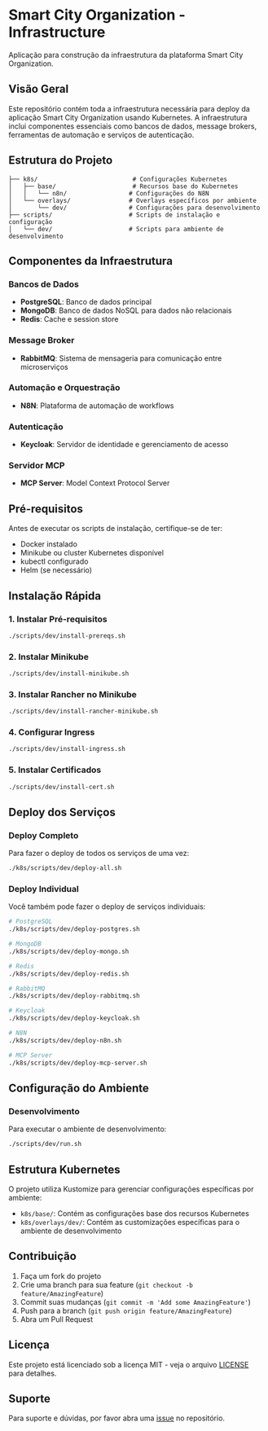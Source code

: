 # Smart City Organization - Infrastructure

Aplicação para construção da infraestrutura da plataforma Smart City Organization.

## Visão Geral

Este repositório contém toda a infraestrutura necessária para deploy da aplicação Smart City Organization usando Kubernetes. A infraestrutura inclui componentes essenciais como bancos de dados, message brokers, ferramentas de automação e serviços de autenticação.

## Estrutura do Projeto

```
├── k8s/                          # Configurações Kubernetes
│   ├── base/                     # Recursos base do Kubernetes
│   │   └── n8n/                 # Configurações do N8N
│   └── overlays/                # Overlays específicos por ambiente
│       └── dev/                 # Configurações para desenvolvimento
├── scripts/                     # Scripts de instalação e configuração
│   └── dev/                     # Scripts para ambiente de desenvolvimento
```

## Componentes da Infraestrutura

### Bancos de Dados
- **PostgreSQL**: Banco de dados principal
- **MongoDB**: Banco de dados NoSQL para dados não relacionais
- **Redis**: Cache e session store

### Message Broker
- **RabbitMQ**: Sistema de mensageria para comunicação entre microserviços

### Automação e Orquestração
- **N8N**: Plataforma de automação de workflows

### Autenticação
- **Keycloak**: Servidor de identidade e gerenciamento de acesso

### Servidor MCP
- **MCP Server**: Model Context Protocol Server

## Pré-requisitos

Antes de executar os scripts de instalação, certifique-se de ter:

- Docker instalado
- Minikube ou cluster Kubernetes disponível
- kubectl configurado
- Helm (se necessário)

## Instalação Rápida

### 1. Instalar Pré-requisitos
```bash
./scripts/dev/install-prereqs.sh
```

### 2. Instalar Minikube
```bash
./scripts/dev/install-minikube.sh
```

### 3. Instalar Rancher no Minikube
```bash
./scripts/dev/install-rancher-minikube.sh
```

### 4. Configurar Ingress
```bash
./scripts/dev/install-ingress.sh
```

### 5. Instalar Certificados
```bash
./scripts/dev/install-cert.sh
```

## Deploy dos Serviços

### Deploy Completo
Para fazer o deploy de todos os serviços de uma vez:
```bash
./k8s/scripts/dev/deploy-all.sh
```

### Deploy Individual

Você também pode fazer o deploy de serviços individuais:

```bash
# PostgreSQL
./k8s/scripts/dev/deploy-postgres.sh

# MongoDB
./k8s/scripts/dev/deploy-mongo.sh

# Redis
./k8s/scripts/dev/deploy-redis.sh

# RabbitMQ
./k8s/scripts/dev/deploy-rabbitmq.sh

# Keycloak
./k8s/scripts/dev/deploy-keycloak.sh

# N8N
./k8s/scripts/dev/deploy-n8n.sh

# MCP Server
./k8s/scripts/dev/deploy-mcp-server.sh
```

## Configuração do Ambiente

### Desenvolvimento

Para executar o ambiente de desenvolvimento:
```bash
./scripts/dev/run.sh
```

## Estrutura Kubernetes

O projeto utiliza Kustomize para gerenciar configurações específicas por ambiente:

- `k8s/base/`: Contém as configurações base dos recursos Kubernetes
- `k8s/overlays/dev/`: Contém as customizações específicas para o ambiente de desenvolvimento

## Contribuição

1. Faça um fork do projeto
2. Crie uma branch para sua feature (`git checkout -b feature/AmazingFeature`)
3. Commit suas mudanças (`git commit -m 'Add some AmazingFeature'`)
4. Push para a branch (`git push origin feature/AmazingFeature`)
5. Abra um Pull Request

## Licença

Este projeto está licenciado sob a licença MIT - veja o arquivo [LICENSE](LICENSE) para detalhes.

## Suporte

Para suporte e dúvidas, por favor abra uma [issue](https://github.com/alessandrorsseixas/infra-smart-city-org-/issues) no repositório.
